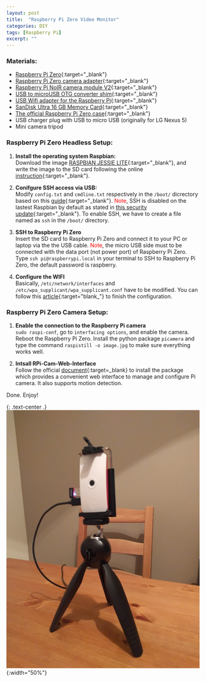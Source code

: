 ```yaml
---
layout: post
title:  "Raspberry Pi Zero Video Monitor"
categories: DIY
tags: [Raspberry Pi]
excerpt: ""
---
```

### Materials:
- [Raspberry Pi Zero](https://thepihut.com/products/raspberry-pi-zero){:target="_blank"}
- [Raspberry Pi Zero camera adapter](https://thepihut.com/products/raspberry-pi-zero-camera-adapter){:target="_blank"}
- [Raspberry Pi NoIR camera module V2](https://thepihut.com/products/raspberry-pi-noir-camera-module){:target="_blank"}
- [USB to microUSB OTG converter shim](https://thepihut.com/products/usb-to-microusb-otg-converter-shim){:target="_blank"}
- [USB Wifi adapter for the Raspberry Pi](https://thepihut.com/products/usb-wifi-adapter-for-the-raspberry-pi){:target="_blank"}
- [SanDisk Ultra 16 GB Memory Card](https://www.amazon.co.uk/gp/product/B010Q57SEE/ref=oh_aui_detailpage_o02_s00?ie=UTF8&psc=1){:target="_blank"}
- [The official Raspberry Pi Zero case](https://www.raspberrypi.org/products/raspberry-pi-zero-case/){:target="_blank"}
- USB charger plug with USB to micro USB (originally for LG Nexus 5)
- Mini camera tripod

### Raspberry Pi Zero Headless Setup:
1. **Install the operating system Raspbian:** 
<br> Download the image [RASPBIAN JESSIE LITE](https://www.raspberrypi.org/downloads/raspbian/){:target="_blank"}, and write the image to the SD card following the online [instruction](https://www.raspberrypi.org/documentation/installation/installing-images/README.md){:target="_blank"}. 

2. **Conifgure SSH access via USB:**
<br> Modify `config.txt` and `cmdline.txt` respectively in the `/boot/` dicrectory based on this [guide](https://www.thepolyglotdeveloper.com/2016/06/connect-raspberry-pi-zero-usb-cable-ssh/){:target="_blank"}. <font color="red">Note</font>, SSH is disabled on the lastest Raspbian by default as stated in [this security update](https://www.raspberrypi.org/blog/a-security-update-for-raspbian-pixel/){:target="_blank"}. To enable SSH,  we have to create a file named as `ssh` in the `/boot/` directory.

3. **SSH to Raspberry Pi Zero**
<br> Insert the SD card to Raspberry Pi Zero and connect it to your PC or laptop via the the USB cable. <font color="red">Note</font>, the micro USB side must to be connected with the data port (not power port) of Raspberry Pi Zero. Type `ssh pi@raspberrypi.local` in your terminal to SSH to Raspberry Pi Zero, the default password is raspberry.

4. **Configure the WIFI**
<br> Basically, `/etc/network/interfaces` and `/etc/wpa_supplicant/wpa_supplicant.conf` have to be modified. You can follow this [article](https://davidmaitland.me/2015/12/raspberry-pi-zero-headless-setup/){:target="blank_"} to finish the configuration. 

### Raspberry Pi Zero Camera Setup:
1. **Enable the connection to the Raspberry Pi camera**
<br> `sudo raspi-conf`, go to `interfacing options`, and enable the camera. Reboot the Raspberry Pi Zero. Install the python package `picamera` and type the command `raspistill -o image.jpg` to make sure everything works well.

2. **Intsall RPi-Cam-Web-Interface**
<br> Follow the official [document](http://elinux.org/RPi-Cam-Web-Interface){:target=_blank} to install the package which provides a convenient web interface to manage and configure Pi camera. It also supports motion detection.

Done. Enjoy!

{: .text-center .}
![test](/assets/img/raspberry_pi_video_monitor.jpg){:width="50%"}